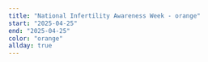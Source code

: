 ```yaml
---
title: "National Infertility Awareness Week - orange"
start: "2025-04-25"
end: "2025-04-25"
color: "orange"
allday: true
---
```


